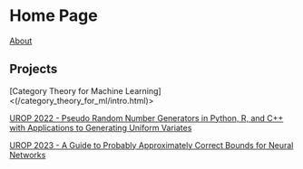 # Home Page

[About](/about/about.html)

## Projects

[Category Theory for Machine Learning] <(/category_theory_for_ml/intro.html)>

[UROP 2022 - Pseudo Random Number Generators in Python, R, and C++ with Applications to Generating Uniform Variates](/urop2022/intro.html)

[UROP 2023 - A Guide to Probably Approximately Correct Bounds for Neural Networks](/urop2023/1_intro.html)
